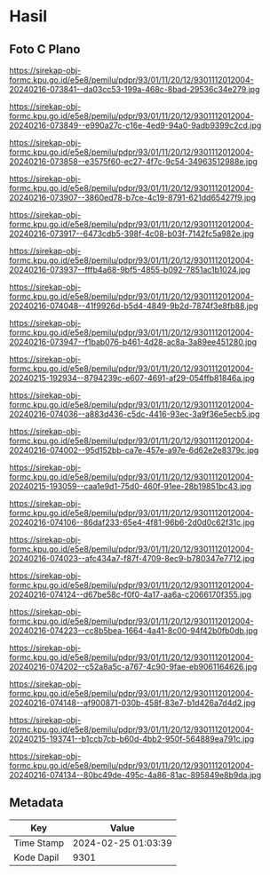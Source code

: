 # Hasil

## Foto C Plano

https://sirekap-obj-formc.kpu.go.id/e5e8/pemilu/pdpr/93/01/11/20/12/9301112012004-20240216-073841--da03cc53-199a-468c-8bad-29536c34e279.jpg

https://sirekap-obj-formc.kpu.go.id/e5e8/pemilu/pdpr/93/01/11/20/12/9301112012004-20240216-073849--e990a27c-c16e-4ed9-94a0-9adb9399c2cd.jpg

https://sirekap-obj-formc.kpu.go.id/e5e8/pemilu/pdpr/93/01/11/20/12/9301112012004-20240216-073858--e3575f60-ec27-4f7c-9c54-34963512988e.jpg

https://sirekap-obj-formc.kpu.go.id/e5e8/pemilu/pdpr/93/01/11/20/12/9301112012004-20240216-073907--3860ed78-b7ce-4c19-8791-621dd65427f9.jpg

https://sirekap-obj-formc.kpu.go.id/e5e8/pemilu/pdpr/93/01/11/20/12/9301112012004-20240216-073917--6473cdb5-398f-4c08-b03f-7142fc5a982e.jpg

https://sirekap-obj-formc.kpu.go.id/e5e8/pemilu/pdpr/93/01/11/20/12/9301112012004-20240216-073937--fffb4a68-9bf5-4855-b092-7851ac1b1024.jpg

https://sirekap-obj-formc.kpu.go.id/e5e8/pemilu/pdpr/93/01/11/20/12/9301112012004-20240216-074048--41f9926d-b5d4-4849-9b2d-7874f3e8fb88.jpg

https://sirekap-obj-formc.kpu.go.id/e5e8/pemilu/pdpr/93/01/11/20/12/9301112012004-20240216-073947--f1bab076-b461-4d28-ac8a-3a89ee451280.jpg

https://sirekap-obj-formc.kpu.go.id/e5e8/pemilu/pdpr/93/01/11/20/12/9301112012004-20240215-192934--8794239c-e607-4691-af29-054ffb81846a.jpg

https://sirekap-obj-formc.kpu.go.id/e5e8/pemilu/pdpr/93/01/11/20/12/9301112012004-20240216-074036--a883d436-c5dc-4416-93ec-3a9f36e5ecb5.jpg

https://sirekap-obj-formc.kpu.go.id/e5e8/pemilu/pdpr/93/01/11/20/12/9301112012004-20240216-074002--95d152bb-ca7e-457e-a97e-6d62e2e8379c.jpg

https://sirekap-obj-formc.kpu.go.id/e5e8/pemilu/pdpr/93/01/11/20/12/9301112012004-20240215-193059--caa1e9d1-75d0-460f-91ee-28b19851bc43.jpg

https://sirekap-obj-formc.kpu.go.id/e5e8/pemilu/pdpr/93/01/11/20/12/9301112012004-20240216-074106--86daf233-65e4-4f81-96b6-2d0d0c62f31c.jpg

https://sirekap-obj-formc.kpu.go.id/e5e8/pemilu/pdpr/93/01/11/20/12/9301112012004-20240216-074023--afc434a7-f87f-4709-8ec9-b780347e7712.jpg

https://sirekap-obj-formc.kpu.go.id/e5e8/pemilu/pdpr/93/01/11/20/12/9301112012004-20240216-074124--d67be58c-f0f0-4a17-aa6a-c2066170f355.jpg

https://sirekap-obj-formc.kpu.go.id/e5e8/pemilu/pdpr/93/01/11/20/12/9301112012004-20240216-074223--cc8b5bea-1664-4a41-8c00-94f42b0fb0db.jpg

https://sirekap-obj-formc.kpu.go.id/e5e8/pemilu/pdpr/93/01/11/20/12/9301112012004-20240216-074202--c52a8a5c-a767-4c90-9fae-eb9061164626.jpg

https://sirekap-obj-formc.kpu.go.id/e5e8/pemilu/pdpr/93/01/11/20/12/9301112012004-20240216-074148--af900871-030b-458f-83e7-b1d426a7d4d2.jpg

https://sirekap-obj-formc.kpu.go.id/e5e8/pemilu/pdpr/93/01/11/20/12/9301112012004-20240215-193741--b1ccb7cb-b60d-4bb2-950f-564889ea791c.jpg

https://sirekap-obj-formc.kpu.go.id/e5e8/pemilu/pdpr/93/01/11/20/12/9301112012004-20240216-074134--80bc49de-495c-4a86-81ac-895849e8b9da.jpg


## Metadata

| Key        | Value               |
| ---------- | ------------------- |
| Time Stamp | 2024-02-25 01:03:39 |
| Kode Dapil | 9301                |



